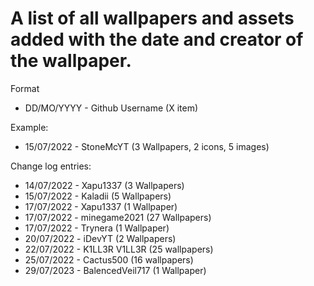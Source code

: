 # A list of all wallpapers and assets added with the date and creator of the wallpaper.

Format
- DD/MO/YYYY - Github Username (X item)

Example:
- 15/07/2022 - StoneMcYT (3 Wallpapers, 2 icons, 5 images)


Change log entries: 
- 14/07/2022 - Xapu1337 (3 Wallpapers)
- 15/07/2022 - Kaladii (5 Wallpapers)
- 17/07/2022 - Xapu1337 (1 Wallpaper)
- 17/07/2022 - minegame2021 (27 Wallpapers)
- 17/07/2022 - Trynera (1 Wallpaper)
- 20/07/2022 - iDevYT (2 Wallpapers)
- 22/07/2022 - K1LL3R V1LL3R (25 wallpapers)
- 25/07/2022 - Cactus500 (16 wallpapers)
- 29/07/2023 - BalencedVeil717 (1 Wallpaper)
